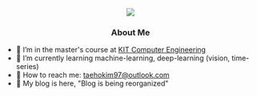 <div align="center">
	<img src="https://capsule-render.vercel.app/api?type=waving&color=gradient&section=header&height=192&text=sina%20Kim&animation=fadeIn&fontSize=72&fontColor=202020"/>
</div>

<div align="center">
	<h3> <font color="202020"> About Me </font> </h3>
</div>

<div> <ul>
	<li>🏫 I’m in the master's course at <a href="https://cam.kumoh.ac.kr/cam/index.do">KIT Computer Engineering </a></li>
	<li>📖 I’m currently learning machine-learning, deep-learning (vision, time-series)</li>
	<li>📮 How to reach me: <a href="mailto:taehokim97@outlook.com"> taehokim97@outlook.com </a></li>
	<li>📝 My blog is here, "Blog is being reorganized"  </a></li>
</ul> </div>
